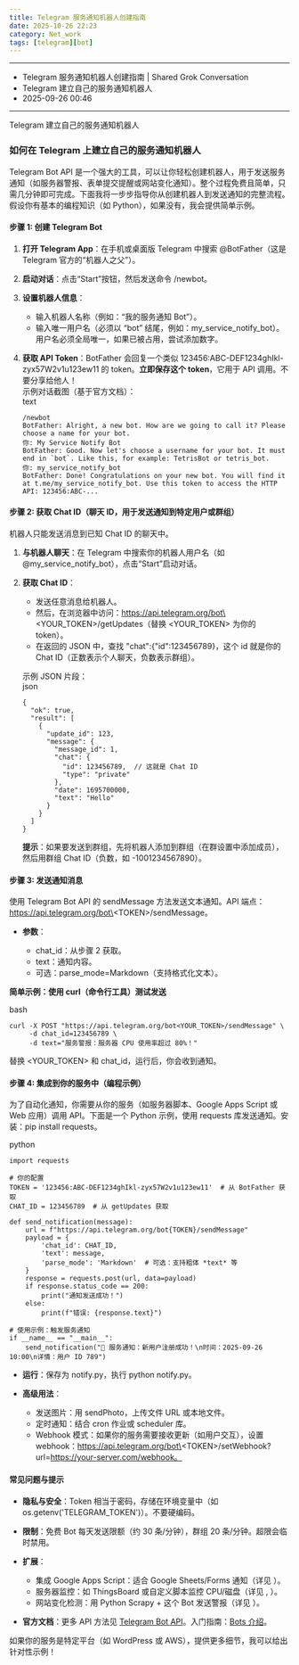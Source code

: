 ```yaml
---
title: Telegram 服务通知机器人创建指南
date: 2025-10-26 22:23
category: Net_work
tags: [telegram][bot]
---
```


---

- Telegram 服务通知机器人创建指南 | Shared Grok Conversation
- Telegram 建立自己的服务通知机器人
- 2025-09-26 00:46

---

Telegram 建立自己的服务通知机器人

### 如何在 Telegram 上建立自己的服务通知机器人

Telegram Bot API 是一个强大的工具，可以让你轻松创建机器人，用于发送服务通知（如服务器警报、表单提交提醒或网站变化通知）。整个过程免费且简单，只需几分钟即可完成。下面我将一步步指导你从创建机器人到发送通知的完整流程。假设你有基本的编程知识（如 Python），如果没有，我会提供简单示例。

#### 步骤 1: 创建 Telegram Bot

1. ​**打开 Telegram App**：在手机或桌面版 Telegram 中搜索 @BotFather（这是 Telegram 官方的“机器人之父”）。
2. ​**启动对话**：点击“Start”按钮，然后发送命令 /newbot。
3. ​**设置机器人信息**：

    - 输入机器人名称（例如：“我的服务通知 Bot”）。
    - 输入唯一用户名（必须以 “bot” 结尾，例如：my\_service\_notify\_bot）。用户名必须全局唯一，如果已被占用，尝试添加数字。
4. ​**获取 API Token**​：BotFather 会回复一个类似 123456:ABC-DEF1234ghIkl-zyx57W2v1u123ew11 的 token。​**立即保存这个 token**，它用于 API 调用。不要分享给他人！  
    示例对话截图（基于官方文档）：  
    text

    ```
    /newbot
    BotFather: Alright, a new bot. How are we going to call it? Please choose a name for your bot.
    你: My Service Notify Bot
    BotFather: Good. Now let's choose a username for your bot. It must end in `bot`. Like this, for example: TetrisBot or tetris_bot.
    你: my_service_notify_bot
    BotFather: Done! Congratulations on your new bot. You will find it at t.me/my_service_notify_bot. Use this token to access the HTTP API: 123456:ABC-...
    ```

#### 步骤 2: 获取 Chat ID（聊天 ID，用于发送通知到特定用户或群组）

机器人只能发送消息到已知 Chat ID 的聊天中。

1. ​**与机器人聊天**​：在 Telegram 中搜索你的机器人用户名（如 @my\_service\_notify\_bot），点击“Start”启动对话。
2. ​**获取 Chat ID**：

    - 发送任意消息给机器人。
    - 然后，在浏览器中访问：https://api.telegram.org/bot\<YOUR\_TOKEN\>/getUpdates（替换 \<YOUR\_TOKEN\> 为你的 token）。
    - 在返回的 JSON 中，查找 "chat":{"id":123456789}，这个 id 就是你的 Chat ID（正数表示个人聊天，负数表示群组）。

    示例 JSON 片段：  
    json

    ```
    {
      "ok": true,
      "result": [
        {
          "update_id": 123,
          "message": {
            "message_id": 1,
            "chat": {
              "id": 123456789,  // 这就是 Chat ID
              "type": "private"
            },
            "date": 1695700000,
            "text": "Hello"
          }
        }
      ]
    }
    ```

    ​**提示**：如果要发送到群组，先将机器人添加到群组（在群设置中添加成员），然后用群组 Chat ID（负数，如 -1001234567890）。

#### 步骤 3: 发送通知消息

使用 Telegram Bot API 的 sendMessage 方法发送文本通知。API 端点：https://api.telegram.org/bot\<TOKEN\>/sendMessage。

- ​**参数**：

  - chat\_id：从步骤 2 获取。
  - text：通知内容。
  - 可选：parse\_mode\=Markdown（支持格式化文本）。

**简单示例：使用 curl（命令行工具）测试发送**

bash

```
curl -X POST "https://api.telegram.org/bot<YOUR_TOKEN>/sendMessage" \
     -d chat_id=123456789 \
     -d text="服务警报：服务器 CPU 使用率超过 80%！"
```

替换 \<YOUR\_TOKEN\> 和 chat\_id，运行后，你会收到通知。

#### 步骤 4: 集成到你的服务中（编程示例）

为了自动化通知，你需要从你的服务（如服务器脚本、Google Apps Script 或 Web 应用）调用 API。下面是一个 Python 示例，使用 requests 库发送通知。安装：pip install requests。

python

```
import requests

# 你的配置
TOKEN = '123456:ABC-DEF1234ghIkl-zyx57W2v1u123ew11'  # 从 BotFather 获取
CHAT_ID = 123456789  # 从 getUpdates 获取

def send_notification(message):
    url = f"https://api.telegram.org/bot{TOKEN}/sendMessage"
    payload = {
        'chat_id': CHAT_ID,
        'text': message,
        'parse_mode': 'Markdown'  # 可选：支持粗体 *text* 等
    }
    response = requests.post(url, data=payload)
    if response.status_code == 200:
        print("通知发送成功！")
    else:
        print(f"错误: {response.text}")

# 使用示例：触发服务通知
if __name__ == "__main__":
    send_notification("🚨 服务通知：新用户注册成功！\n时间：2025-09-26 10:00\n详情：用户 ID 789")
```

- ​**运行**：保存为 notify.py，执行 python notify.py。
- ​**高级用法**：

  - 发送图片：用 sendPhoto，上传文件 URL 或本地文件。
  - 定时通知：结合 cron 作业或 scheduler 库。
  - Webhook 模式：如果你的服务需要接收更新（如用户交互），设置 webhook：https://api.telegram.org/bot\<TOKEN\>/setWebhook?url\=https://your-server.com/webhook。

#### 常见问题与提示

- ​**隐私与安全**​：Token 相当于密码，存储在环境变量中（如 os.getenv('TELEGRAM\_TOKEN')）。不要硬编码。
- ​**限制**：免费 Bot 每天发送限额（约 30 条/分钟），群组 20 条/分钟。超限会临时禁用。
- ​**扩展**：

  - 集成 Google Apps Script：适合 Google Sheets/Forms 通知（详见 ）。
  - 服务器监控：如 ThingsBoard 或自定义脚本监控 CPU/磁盘（详见 , ）。
  - 网站变化检测：用 Python Scrapy + 这个 Bot 发送警报（详见 ）。
- ​**官方文档**​：更多 API 方法见 [Telegram Bot API](https://core.telegram.org/bots/api)。入门指南：[Bots 介绍](https://core.telegram.org/bots)。

如果你的服务是特定平台（如 WordPress 或 AWS），提供更多细节，我可以给出针对性示例！

‍

